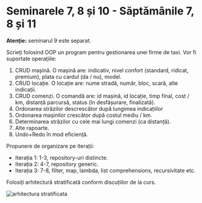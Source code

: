 # Seminarele 7, 8 și 10 - Săptămânile 7, 8 și 11

**Atenție:** seminarul 9 este separat. 

Scrieți folosind OOP un program pentru gestionarea unei firme de taxi. Vor fi suportate operațiile:
1. CRUD mașină. O mașină are: indicativ, nivel confort (standard, ridicat, premium), plata cu cardul (da / nu), model.
2. CRUD locație. O locație are: nume stradă, număr, bloc, scară, alte indicații.
3. CRUD comenzi. O comandă are: id mașină, id locație, timp final, cost / km, distanță parcursă, status (în desfășurare, finalizată).
4. Ordonarea străzilor descrescător după lungimea indicațiilor
5. Ordonarea mașinilor crescător după costul mediu / km.
6. Determinarea străzilor cu cele mai lungi comenzi (ca distanță).
7. Alte rapoarte.
8. Undo+Redo în mod eficiență.

Propunere de organizare pe iterații:
- Iterația 1: 1-3, repository-uri distincte.
- Iterația 2: 4-7, repository generic.
- Iterația 3: 7-8, filter, map, lambda, list comprehensions, recursivitate etc.

Folosiți arhitectură stratificată conform discuțiilor de la curs.

![arhitectura stratificata](https://user-images.githubusercontent.com/2019410/139555775-d89f65b2-2e20-4bf1-b39f-e34b5c42a1c2.png)
